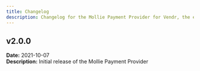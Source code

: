 ```yaml
---
title: Changelog
description: Changelog for the Mollie Payment Provider for Vendr, the eCommerce solution for Umbraco v8+
---
```


## v2.0.0  
**Date:** 2021-10-07  
**Description:** Initial release of the Mollie Payment Provider  
